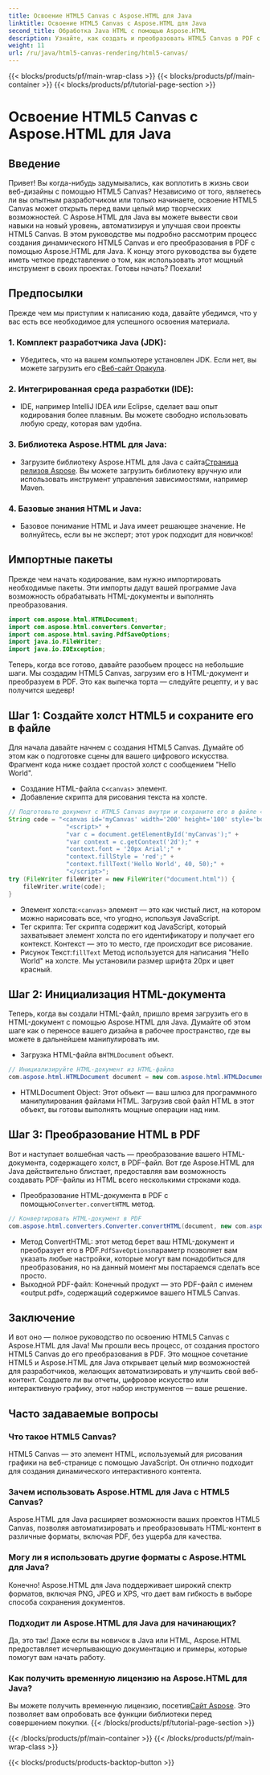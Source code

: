 ```yaml
---
title: Освоение HTML5 Canvas с Aspose.HTML для Java
linktitle: Освоение HTML5 Canvas с Aspose.HTML для Java
second_title: Обработка Java HTML с помощью Aspose.HTML
description: Узнайте, как создать и преобразовать HTML5 Canvas в PDF с помощью Aspose.HTML для Java. Это руководство идеально подходит для разработчиков, желающих улучшить свои веб-проекты.
weight: 11
url: /ru/java/html5-canvas-rendering/html5-canvas/
---
```


{{< blocks/products/pf/main-wrap-class >}}
{{< blocks/products/pf/main-container >}}
{{< blocks/products/pf/tutorial-page-section >}}

# Освоение HTML5 Canvas с Aspose.HTML для Java

## Введение
Привет! Вы когда-нибудь задумывались, как воплотить в жизнь свои веб-дизайны с помощью HTML5 Canvas? Независимо от того, являетесь ли вы опытным разработчиком или только начинаете, освоение HTML5 Canvas может открыть перед вами целый мир творческих возможностей. С Aspose.HTML для Java вы можете вывести свои навыки на новый уровень, автоматизируя и улучшая свои проекты HTML5 Canvas. В этом руководстве мы подробно рассмотрим процесс создания динамического HTML5 Canvas и его преобразования в PDF с помощью Aspose.HTML для Java. К концу этого руководства вы будете иметь четкое представление о том, как использовать этот мощный инструмент в своих проектах. Готовы начать? Поехали!
## Предпосылки
Прежде чем мы приступим к написанию кода, давайте убедимся, что у вас есть все необходимое для успешного освоения материала.
### 1. Комплект разработчика Java (JDK):
   -  Убедитесь, что на вашем компьютере установлен JDK. Если нет, вы можете загрузить его с[Веб-сайт Оракула](https://www.oracle.com/java/technologies/javase-jdk11-downloads.html).
### 2. Интегрированная среда разработки (IDE):
   - IDE, например IntelliJ IDEA или Eclipse, сделает ваш опыт кодирования более плавным. Вы можете свободно использовать любую среду, которая вам удобна.
### 3. Библиотека Aspose.HTML для Java:
   -  Загрузите библиотеку Aspose.HTML для Java с сайта[Страница релизов Aspose](https://releases.aspose.com/html/java/). Вы можете загрузить библиотеку вручную или использовать инструмент управления зависимостями, например Maven.
### 4. Базовые знания HTML и Java:
   - Базовое понимание HTML и Java имеет решающее значение. Не волнуйтесь, если вы не эксперт; этот урок подходит для новичков!
## Импортные пакеты
Прежде чем начать кодирование, вам нужно импортировать необходимые пакеты. Эти импорты дадут вашей программе Java возможность обрабатывать HTML-документы и выполнять преобразования.
```java
import com.aspose.html.HTMLDocument;
import com.aspose.html.converters.Converter;
import com.aspose.html.saving.PdfSaveOptions;
import java.io.FileWriter;
import java.io.IOException;
```
Теперь, когда все готово, давайте разобьем процесс на небольшие шаги. Мы создадим HTML5 Canvas, загрузим его в HTML-документ и преобразуем в PDF. Это как выпечка торта — следуйте рецепту, и у вас получится шедевр!
## Шаг 1: Создайте холст HTML5 и сохраните его в файле
Для начала давайте начнем с создания HTML5 Canvas. Думайте об этом как о подготовке сцены для вашего цифрового искусства. Фрагмент кода ниже создает простой холст с сообщением "Hello World".

-  Создание HTML-файла с`<canvas>` элемент.
- Добавление скрипта для рисования текста на холсте.
```java
// Подготовьте документ с HTML5 Canvas внутри и сохраните его в файле «document.html».
String code = "<canvas id='myCanvas' width='200' height='100' style='border:1px solid #d3d3d3;'></canvas>" +
				"<script>" +
				"var c = document.getElementById('myCanvas');" +
				"var context = c.getContext('2d');" +
				"context.font = '20px Arial';" +
				"context.fillStyle = 'red';" +
				"context.fillText('Hello World', 40, 50);" +
				"</script>";
try (FileWriter fileWriter = new FileWriter("document.html")) {
    fileWriter.write(code);
}
```

-  Элемент холста:`<canvas>` элемент — это как чистый лист, на котором можно нарисовать все, что угодно, используя JavaScript.
- Тег скрипта: Тег скрипта содержит код JavaScript, который захватывает элемент холста по его идентификатору и получает его контекст. Контекст — это то место, где происходит все рисование.
-  Рисунок Текст:`fillText` Метод используется для написания "Hello World" на холсте. Мы установили размер шрифта 20px и цвет красный.
## Шаг 2: Инициализация HTML-документа
Теперь, когда вы создали HTML-файл, пришло время загрузить его в HTML-документ с помощью Aspose.HTML для Java. Думайте об этом шаге как о переносе вашего дизайна в рабочее пространство, где вы можете в дальнейшем манипулировать им.

-  Загрузка HTML-файла в`HTMLDocument` объект.
```java
// Инициализируйте HTML-документ из HTML-файла
com.aspose.html.HTMLDocument document = new com.aspose.html.HTMLDocument("document.html");
```

- HTMLDocument Object: Этот объект — ваш шлюз для программного манипулирования файлами HTML. Загрузив свой файл HTML в этот объект, вы готовы выполнять мощные операции над ним.
## Шаг 3: Преобразование HTML в PDF
Вот и наступает волшебная часть — преобразование вашего HTML-документа, содержащего холст, в PDF-файл. Вот где Aspose.HTML для Java действительно блистает, предоставляя вам возможность создавать PDF-файлы из HTML всего несколькими строками кода.

-  Преобразование HTML-документа в PDF с помощью`Converter.convertHTML` метод.
```java
// Конвертировать HTML-документ в PDF
com.aspose.html.converters.Converter.convertHTML(document, new com.aspose.html.saving.PdfSaveOptions(), "output.pdf");
```

-  Метод ConvertHTML: этот метод берет ваш HTML-документ и преобразует его в PDF.`PdfSaveOptions`параметр позволяет вам указать любые настройки, которые могут вам понадобиться для преобразования, но на данный момент мы постараемся сделать все просто.
- Выходной PDF-файл: Конечный продукт — это PDF-файл с именем «output.pdf», содержащий содержимое вашего HTML5 Canvas.

## Заключение
И вот оно — полное руководство по освоению HTML5 Canvas с Aspose.HTML для Java! Мы прошли весь процесс, от создания простого HTML5 Canvas до его преобразования в PDF. Это мощное сочетание HTML5 и Aspose.HTML для Java открывает целый мир возможностей для разработчиков, желающих автоматизировать и улучшить свой веб-контент. Создаете ли вы отчеты, цифровое искусство или интерактивную графику, этот набор инструментов — ваше решение.
## Часто задаваемые вопросы
### Что такое HTML5 Canvas?
HTML5 Canvas — это элемент HTML, используемый для рисования графики на веб-странице с помощью JavaScript. Он отлично подходит для создания динамического интерактивного контента.
### Зачем использовать Aspose.HTML для Java с HTML5 Canvas?
Aspose.HTML для Java расширяет возможности ваших проектов HTML5 Canvas, позволяя автоматизировать и преобразовывать HTML-контент в различные форматы, включая PDF, без ущерба для качества.
### Могу ли я использовать другие форматы с Aspose.HTML для Java?
Конечно! Aspose.HTML для Java поддерживает широкий спектр форматов, включая PNG, JPEG и XPS, что дает вам гибкость в выборе способа сохранения документов.
### Подходит ли Aspose.HTML для Java для начинающих?
Да, это так! Даже если вы новичок в Java или HTML, Aspose.HTML предоставляет исчерпывающую документацию и примеры, которые помогут вам начать работу.
### Как получить временную лицензию на Aspose.HTML для Java?
 Вы можете получить временную лицензию, посетив[Сайт Aspose](https://purchase.aspose.com/temporary-license/). Это позволяет вам опробовать все функции библиотеки перед совершением покупки.
{{< /blocks/products/pf/tutorial-page-section >}}

{{< /blocks/products/pf/main-container >}}
{{< /blocks/products/pf/main-wrap-class >}}

{{< blocks/products/products-backtop-button >}}
